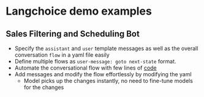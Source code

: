 # Langchoice demo examples

## Sales Filtering and Scheduling Bot

- Specify the `assistant` and `user` template messages as well as the overall conversation `flow` in a yaml file easily
- Define multiple flows as `user-message: goto next-state` format.
- Automate the conversational flow with few lines of [code](conv-template-bot.py)
- Add messages and modify the flow effortlessly by modifying the yaml
    - Model picks up the changes instantly, no need to fine-tune models for the changes